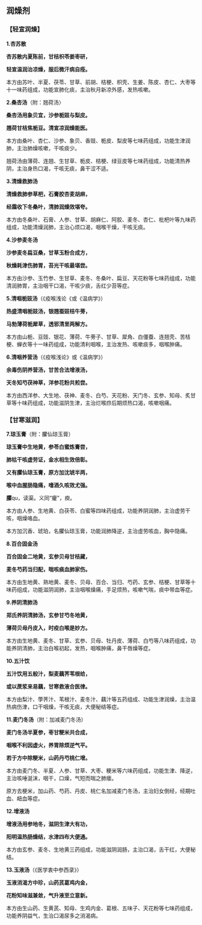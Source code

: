 ## **润燥剂**

### **【轻宣润燥】**

**1.杏苏散**

**杏苏散内夏陈前，甘桔枳苓姜枣研，** 

**轻宣温润治凉燥，服后微汗病自痊。**

本方由苏叶、半夏、茯苓、甘草、前胡、桔梗、枳壳、生姜、陈皮、杏仁、大枣等十一味药组成，功能宣肺化痰，主治秋月新凉外感，发热咳嗽。

**2.桑杏汤**（附：翘荷汤〉

**桑杏汤用象贝宜，沙参栀豉与梨皮。**

**翘荷甘桔焦栀豆。清宣凉润燥能医。**

本方由桑叶、杏仁、沙参、象贝、香豉、栀皮、梨皮等七味药组成，功能生津润肺，主治肺燥咳嗽，干咳痰少。

翘荷汤由薄荷、连翘、生甘草、栀皮、桔梗、绿豆皮等七味药组成，功能清热养阴，主治身热口渴，干咳无痰，鼻干涩不适。

**3.清燥救肺汤**

**清燥救肺参草杷，石膏胶杏麦胡麻，**

**经霜收下冬桑叶，清肺润燥效堪夸。**

本方由冬桑叶、石膏、人参、甘草、胡麻仁、阿胶、麦冬、杏仁、枇杷叶等九味药组成，功能清燥润肺，主治心烦口渴，咽喉干燥，干咳无痰。

**4.沙参麦冬汤**

**沙参麦冬扁豆桑，甘草玉粉合成方，**

**秋燥耗津伤肺胃，苔光干咳最堪尝。**

本方由沙参、玉竹参、生甘草、麦冬、冬桑叶、扁豆、天花粉等七味药组成，功能清润肺胃，主治咽干口渴，干咳少痰，舌红少苔等症。

**5.清咽栀豉汤**（《疫喉浅论《或《温病学》）

**热盛清咽栀豉汤，银翘蚕豉桔牛蒡，**

**马勃薄荷栀犀草，透邪清里两解方。**

本方由山栀、豆豉、银花、薄荷、牛蒡子、甘草、犀角、白僵蚕、连翘壳、苦桔梗、蝉衣等十一味药组成，功能清利咽喉，主治发热、咳嗽痰多，咽喉肿痛。

**6.清咽养营汤**（《疫喉浅论》或《温病学》）

**余毒伤阴养营汤，甘苦合法增液汤，**

**天冬知芍茯神草，洋参花粉共煎尝。**

本方由西洋参、大生地、茯神、麦冬、白芍、天花粉、天门冬、玄参、知母、炙甘草等十味药组成，功能滋阴生津，主治烂喉痧后期烦热口渴，咳嗽咽痛。

### **【甘寒滋润】**

**7.琼玉膏**（附：臞仙琼玉膏）

**琼玉膏中生地黄，参苓白蜜炼膏尝，**

**肺枯干咳虚劳证，金水相生效倍彰。**

**又有臞仙琼玉膏，原方加沈琥半两，**

**喉中血腥肠隐痛，嗜酒久咳效尤强。**

**臞**qu，读渠。义同“癯”，瘐。

本方由人参、生地黄、白茯苓、白蜜等四味药组成，功能养阴润肺，主治虚劳干咳，咽燥咯血。

本方加沉香、琥珀，名臞仙琼玉膏，功能润肺降逆，主治虛劳咳血，胸中隐痛。

**8.百合固金汤**

**百合固金二地黄，玄参贝母甘桔藏，**

**麦冬芍药当归配，喘咳痰血肺家伤。**

本方由生地黄、熟地黄、麦冬、贝母、百合、当归、芍药、玄参、桔梗、甘草等十味药组成，功能滋阴润肺，主治咽喉燥痛，手足烦热，咳嗽气喘，痰中带血等症。

**9.养阴清肺汤**

**郑氏养阴清肺汤，玄参甘芍冬地黄，**

**薄荷贝母丹皮入，时疫白喉是妙方。**

本方由生地黄、麦冬、甘草、玄参、贝母、牡丹皮、薄荷、白芍等八味药组成，功能养阴清肺，主治白喉初起，发热，咽喉肿痛，鼻干唇燥等症。

**10.五汁饮**

**五汁饮用五般汁，梨麦藕荠苇根给，**

**或以蔗浆来易藕，甘寒救液合医律。**

本方由梨汁、荸荠汁、苇根汁、麦冬汁、藕汁等五药组成、功能生津润燥，主治温热病伤津，口干咽燥，干咳无痰，大便秘结等症。

**11.麦门冬汤**（附：加减麦门冬汤）

**麦门冬汤半夏参，枣甘粳米共合成，**

**咽喉不利因虚火，养胃除烦逆气平。**

**若于方中除粳米，山药丹芍桃仁增。**

本方由麦门冬、半夏、人参、甘草、大枣、粳米等六味药组成，功能生津、降逆，主治咳唾涎沫，咽干，口燥，气短而喘之肺瘘。

原方去梗米，加山药、芍药、丹皮、桃仁名加减麦门冬汤，主治妇女倒经，经期吐血、衄血等症。

**12.增液汤**

**增液汤用参地冬，滋阴生津大有功，**

**阳明温热肠燥结，水津四布大便通。**

本方由玄参、麦冬、生地黄三药组成，功能滋阴润肠，主治口渴，舌干红，大便秘结。

**13.玉液汤**（《医学衷中参西录》）

**玉液消渴方中珍，山药芪葛鸡内金，**

**花粉知味滋兼敛，气升液至立意新。**

本方由生山药、生黄芪、知母、生鸡内金、葛根、五味子、天花粉等七味药组成，功能养阴益气，生治口渴尿多之消渴病。

